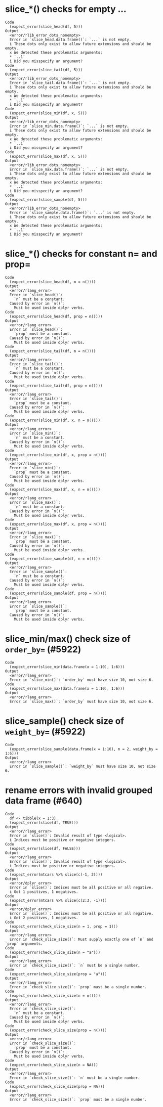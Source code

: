 # slice_*() checks for empty ...

    Code
      (expect_error(slice_head(df, 5)))
    Output
      <error/rlib_error_dots_nonempty>
      Error in `slice_head.data.frame()`: `...` is not empty.
      i These dots only exist to allow future extensions and should be empty.
      x We detected these problematic arguments:
      * `..1`
      i Did you misspecify an argument?
    Code
      (expect_error(slice_tail(df, 5)))
    Output
      <error/rlib_error_dots_nonempty>
      Error in `slice_tail.data.frame()`: `...` is not empty.
      i These dots only exist to allow future extensions and should be empty.
      x We detected these problematic arguments:
      * `..1`
      i Did you misspecify an argument?
    Code
      (expect_error(slice_min(df, x, 5)))
    Output
      <error/rlib_error_dots_nonempty>
      Error in `slice_min.data.frame()`: `...` is not empty.
      i These dots only exist to allow future extensions and should be empty.
      x We detected these problematic arguments:
      * `..1`
      i Did you misspecify an argument?
    Code
      (expect_error(slice_max(df, x, 5)))
    Output
      <error/rlib_error_dots_nonempty>
      Error in `slice_max.data.frame()`: `...` is not empty.
      i These dots only exist to allow future extensions and should be empty.
      x We detected these problematic arguments:
      * `..1`
      i Did you misspecify an argument?
    Code
      (expect_error(slice_sample(df, 5)))
    Output
      <error/rlib_error_dots_nonempty>
      Error in `slice_sample.data.frame()`: `...` is not empty.
      i These dots only exist to allow future extensions and should be empty.
      x We detected these problematic arguments:
      * `..1`
      i Did you misspecify an argument?

# slice_*() checks for constant n= and prop=

    Code
      (expect_error(slice_head(df, n = n())))
    Output
      <error/rlang_error>
      Error in `slice_head()`: 
        `n` must be a constant.
      Caused by error in `n()`: 
        Must be used inside dplyr verbs.
    Code
      (expect_error(slice_head(df, prop = n())))
    Output
      <error/rlang_error>
      Error in `slice_head()`: 
        `prop` must be a constant.
      Caused by error in `n()`: 
        Must be used inside dplyr verbs.
    Code
      (expect_error(slice_tail(df, n = n())))
    Output
      <error/rlang_error>
      Error in `slice_tail()`: 
        `n` must be a constant.
      Caused by error in `n()`: 
        Must be used inside dplyr verbs.
    Code
      (expect_error(slice_tail(df, prop = n())))
    Output
      <error/rlang_error>
      Error in `slice_tail()`: 
        `prop` must be a constant.
      Caused by error in `n()`: 
        Must be used inside dplyr verbs.
    Code
      (expect_error(slice_min(df, x, n = n())))
    Output
      <error/rlang_error>
      Error in `slice_min()`: 
        `n` must be a constant.
      Caused by error in `n()`: 
        Must be used inside dplyr verbs.
    Code
      (expect_error(slice_min(df, x, prop = n())))
    Output
      <error/rlang_error>
      Error in `slice_min()`: 
        `prop` must be a constant.
      Caused by error in `n()`: 
        Must be used inside dplyr verbs.
    Code
      (expect_error(slice_max(df, x, n = n())))
    Output
      <error/rlang_error>
      Error in `slice_max()`: 
        `n` must be a constant.
      Caused by error in `n()`: 
        Must be used inside dplyr verbs.
    Code
      (expect_error(slice_max(df, x, prop = n())))
    Output
      <error/rlang_error>
      Error in `slice_max()`: 
        `prop` must be a constant.
      Caused by error in `n()`: 
        Must be used inside dplyr verbs.
    Code
      (expect_error(slice_sample(df, n = n())))
    Output
      <error/rlang_error>
      Error in `slice_sample()`: 
        `n` must be a constant.
      Caused by error in `n()`: 
        Must be used inside dplyr verbs.
    Code
      (expect_error(slice_sample(df, prop = n())))
    Output
      <error/rlang_error>
      Error in `slice_sample()`: 
        `prop` must be a constant.
      Caused by error in `n()`: 
        Must be used inside dplyr verbs.

# slice_min/max() check size of `order_by=` (#5922)

    Code
      (expect_error(slice_min(data.frame(x = 1:10), 1:6)))
    Output
      <error/rlang_error>
      Error in `slice_min()`: `order_by` must have size 10, not size 6.
    Code
      (expect_error(slice_max(data.frame(x = 1:10), 1:6)))
    Output
      <error/rlang_error>
      Error in `slice_max()`: `order_by` must have size 10, not size 6.

# slice_sample() check size of `weight_by=` (#5922)

    Code
      (expect_error(slice_sample(data.frame(x = 1:10), n = 2, weight_by = 1:6)))
    Output
      <error/rlang_error>
      Error in `slice_sample()`: `weight_by` must have size 10, not size 6.

# rename errors with invalid grouped data frame (#640)

    Code
      df <- tibble(x = 1:3)
      (expect_error(slice(df, TRUE)))
    Output
      <error/rlang_error>
      Error in `slice()`: Invalid result of type <logical>.
      i Indices must be positive or negative integers.
    Code
      (expect_error(slice(df, FALSE)))
    Output
      <error/rlang_error>
      Error in `slice()`: Invalid result of type <logical>.
      i Indices must be positive or negative integers.
    Code
      (expect_error(mtcars %>% slice(c(-1, 2))))
    Output
      <error/dplyr_error>
      Error in `slice()`: Indices must be all positive or all negative.
      i Got 1 positives, 1 negatives.
    Code
      (expect_error(mtcars %>% slice(c(2:3, -1))))
    Output
      <error/dplyr_error>
      Error in `slice()`: Indices must be all positive or all negative.
      i Got 2 positives, 1 negatives.
    Code
      (expect_error(check_slice_size(n = 1, prop = 1)))
    Output
      <error/rlang_error>
      Error in `check_slice_size()`: Must supply exactly one of `n` and `prop` arguments.
    Code
      (expect_error(check_slice_size(n = "a")))
    Output
      <error/rlang_error>
      Error in `check_slice_size()`: `n` must be a single number.
    Code
      (expect_error(check_slice_size(prop = "a")))
    Output
      <error/rlang_error>
      Error in `check_slice_size()`: `prop` must be a single number.
    Code
      (expect_error(check_slice_size(n = n())))
    Output
      <error/rlang_error>
      Error in `check_slice_size()`: 
        `n` must be a constant.
      Caused by error in `n()`: 
        Must be used inside dplyr verbs.
    Code
      (expect_error(check_slice_size(prop = n())))
    Output
      <error/rlang_error>
      Error in `check_slice_size()`: 
        `prop` must be a constant.
      Caused by error in `n()`: 
        Must be used inside dplyr verbs.
    Code
      (expect_error(check_slice_size(n = NA)))
    Output
      <error/rlang_error>
      Error in `check_slice_size()`: `n` must be a single number.
    Code
      (expect_error(check_slice_size(prop = NA)))
    Output
      <error/rlang_error>
      Error in `check_slice_size()`: `prop` must be a single number.

